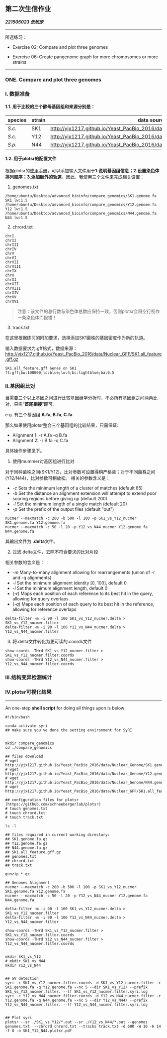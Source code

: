 ## 第二次生信作业

***221505023 张牧原***

---

所选练习：

- Exercise 02: Compare and plot three
genomes

- Exercise 06: Create pangenome graph for more chromosomes or more strains

---

### **ONE. Compare and plot three genomes**

### I. 数据准备

#### 1.1. 用于比较的三个酵母基因组和来源分别是：

species | strain | data source
--- | --- | ---
*S.c.* | SK1 | http://yjx1217.github.io/Yeast_PacBio_2016/data/Nuclear_Genome/SK1.genome.fa.gz
*S.c.* | Y12 | http://yjx1217.github.io/Yeast_PacBio_2016/data/Nuclear_Genome/Y12.genome.fa.gz
*S.p.* | N44 | http://yjx1217.github.io/Yeast_PacBio_2016/data/Nuclear_Genome/N44.genome.fa.gz

#### 1.2. 用于plotsr的配置文件

根据plotsr的[使用手册](https://github.com/schneebergerlab/plotsr)，可以添加输入文件用于**1.说明基因组信息；2.设置染色体排列顺序；3.添加额外的轨道**。因此，我使用三个文件来完成相关设置：

1. genomes.txt
```
/home/ubuntu/Desktop/advanced_bioinfo/compare_genomics/SK1.genome.fa	SK1	lw:1.5
/home/ubuntu/Desktop/advanced_bioinfo/compare_genomics/Y12.genome.fa	Y12	lw:1.5
/home/ubuntu/Desktop/advanced_bioinfo/compare_genomics/N44.genome.fa	N44	lw:1.5
```
2. chrord.txt
```
chrI
chrII
chrIII
chrIV
chrV
chrVI
chrVII
chrVIII
chrIX
chrX
chrXI
chrXII
chrXIII
chrXIV
chrXV
chrXVI
```
> 注意：该文件的总行数与染色体总数应保持一致，否则plotsr会将空行视作一条染色体而报错！

3. track.txt

在这里根据练习的附加要求，选择添加SK1菌株的基因密度作为新的轨道。

输入数据要求为.gff格式，数据来源：http://yjx1217.github.io/Yeast_PacBio_2016/data/Nuclear_GFF/SK1.all_feature.gff.gz

```
SK1.all_feature.gff	Genes on SK1	ft:gff;bw:100000;lc:blue;lw:4;bc:lightblue;ba:0.5
```
### II.基因组比对

当需要三个以上基因之间进行比较基因组学分析时，不必所有基因组之间两两比对，只需“**首尾相接**”即可。

e.g. 有三个基因组 **A.fa, B.fa, C.fa**

那么如果使用plotsr整合三个基因组的比较结果，只需保证:
- Alignment 1: -r A.fa -q B.fa
- Alignment 2: -r B.fa -q C.fa

具体操作步骤见下。

1. 使用mummer对基因组进行比对

对于同种菌株之间(SK1/Y12)，比对参数可设置得稍严格些；对于不同菌株之间(Y12/N44)，比对参数可稍放松。
相关的参数含义是：

- *-c*    Sets the minimum length of a cluster of matches (default 65)
- *-b*    Set the distance an alignment extension will attempt to extend poor scoring regions before giving up (default 200)
- *-l*    Set the minimum length of a single match (default 20)
- *-p*    Set the prefix of the output files (default "out")


```{shell}
nucmer --maxmatch -c 200 -b 500 -l 100 -p SK1_vs_Y12_nucmer SK1.genome.fa Y12.genome.fa
nucmer --maxmatch -c 50 -l 20 -p Y12_vs_N44_nucmer Y12.genome.fa N44.genome.fa
```

其输出文件为 **.delta**文件。

2. 过滤.delta文件，去除不符合要求的比对片段

相关参数的含义是：

- *-m*    Many-to-many alignment allowing for rearrangements (union of -r and -q alignments)
- *-i*    Set the minimum alignment identity [0, 100], default 0
- *-l*    Set the minimum alignment length, default 0
- (*-r*)  Maps each position of each reference to its best hit in the query, allowing for query overlaps
- (*-q*)  Maps each position of each query to its best hit in the reference, allowing for reference overlaps


```{shell}
delta-filter -m -i 90 -l 100 SK1_vs_Y12_nucmer.delta > SK1_vs_Y12_nucmer.filter
delta-filter -m -i 90 -l 100 Y12_vs_N44_nucmer.delta > Y12_vs_N44_nucmer.filter
```

3. 将.delta文件转化为更可读的.coords文件

```{shell}
show-coords -THrd SK1_vs_Y12_nucmer.filter > SK1_vs_Y12_nucmer.filter.coords
show-coords -THrd Y12_vs_N44_nucmer.filter > Y12_vs_N44_nucmer.filter.coords
```

### III.结构变异检测统计



### IV.plotsr可视化结果



---

An one-step **shell script** for doing all things upon is below:

```{shell}
#!/bin/bash

conda activate syri
## make sure you've done the setting environment for SyRI


mkdir compare_genomics
cd ./compare_genomics

## files download
# wget http://yjx1217.github.io/Yeast_PacBio_2016/data/Nuclear_Genome/SK1.genome.fa.gz
# wget http://yjx1217.github.io/Yeast_PacBio_2016/data/Nuclear_Genome/Y12.genome.fa.gz
# wget http://yjx1217.github.io/Yeast_PacBio_2016/data/Nuclear_Genome/N44.genome.fa.gz
# wget http://yjx1217.github.io/Yeast_PacBio_2016/data/Nuclear_GFF/SK1.all_feature.gff.gz

## configuration files for plotsr (https://github.com/schneebergerlab/plotsr)
# touch genomes.txt
# touch chrord.txt
# touch track.txt

ls -l

## files required in current working directory:
## SK1.genome.fa.gz
## Y12.genome.fa.gz
## N44.genome.fa.gz
## SK1.all_feature.gff.gz
## genomes.txt
## chrord.txt
## track.txt

gunzip *.gz

## Genomes Alignment
nucmer --maxmatch -c 200 -b 500 -l 100 -p SK1_vs_Y12_nucmer SK1.genome.fa Y12.genome.fa
nucmer --maxmatch -c 50 -l 20 -p Y12_vs_N44_nucmer Y12.genome.fa N44.genome.fa

delta-filter -m -i 90 -l 100 SK1_vs_Y12_nucmer.delta > SK1_vs_Y12_nucmer.filter
delta-filter -m -i 90 -l 100 Y12_vs_N44_nucmer.delta > Y12_vs_N44_nucmer.filter

show-coords -THrd SK1_vs_Y12_nucmer.filter > SK1_vs_Y12_nucmer.filter.coords
show-coords -THrd Y12_vs_N44_nucmer.filter > Y12_vs_N44_nucmer.filter.coords


mkdir SK1_vs_Y12
# mkdir SK1_vs_N44
mkdir Y12_vs_N44


## SV detection
syri -c SK1_vs_Y12_nucmer.filter.coords -d SK1_vs_Y12_nucmer.filter -r SK1.genome.fa -q Y12.genome.fa --nc 5 --dir SK1_vs_Y12/ --prefix SK1_vs_Y12_nucmer.filter. --lf SK1_vs_Y12_nucmer.filter.syri.log
syri -c Y12_vs_N44_nucmer.filter.coords -d Y12_vs_N44_nucmer.filter -r Y12.genome.fa -q N44.genome.fa --nc 5 --dir Y12_vs_N44/ --prefix Y12_vs_N44_nucmer.filter. --lf Y12_vs_N44_nucmer.filter.syri.log


## Plot syri
plotsr --sr ./SK1_vs_Y12/*.out --sr ./Y12_vs_N44/*.out --genomes genomes.txt  --chrord chrord.txt --tracks track.txt -d 600 -W 10 -H 14 -f 8 -o SK1_Y12_N44.plotsr.pdf

```


